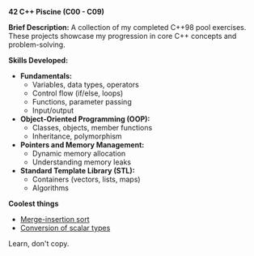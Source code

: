 **42 C++ Piscine (C00 - C09)**

**Brief Description:**
A collection of my completed C++98 pool exercises. These projects showcase my progression in core C++ concepts and problem-solving.

**Skills Developed:**

* **Fundamentals:**
    * Variables, data types, operators
    * Control flow (if/else, loops)
    * Functions, parameter passing
    * Input/output 
* **Object-Oriented Programming (OOP):**
    * Classes, objects, member functions
    * Inheritance, polymorphism
* **Pointers and Memory Management:**
    * Dynamic memory allocation 
    * Understanding memory leaks
* **Standard Template Library (STL):**
    * Containers (vectors, lists, maps)
    * Algorithms
 
**Coolest things**
   * [Merge-insertion sort](https://github.com/dabel-co/cpp/tree/main/C09/ex02)
   * [Conversion of scalar types](https://github.com/dabel-co/cpp/tree/main/C06/ex00)

Learn, don't copy.
 
